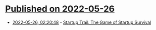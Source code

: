 # [Published on 2022-05-26](index.md)

* [2022-05-26, 02:20:48](https://news.ycombinator.com/item?id=31513514) - [Startup Trail: The Game of Startup Survival](https://startuptrail.engine.is/)
